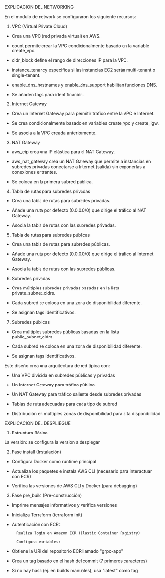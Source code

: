 EXPLICACION DEL NETWORKING

En el modulo de network se configuraron los siguiente recursos:



1. VPC (Virtual Private Cloud)

- Crea una VPC (red privada virtual) en AWS.

- count permite crear la VPC condicionalmente basado en la variable create_vpc.

- cidr_block define el rango de direcciones IP para la VPC.

- instance_tenancy especifica si las instancias EC2 serán multi-tenant o single-tenant.

- enable_dns_hostnames y enable_dns_support habilitan funciones DNS.

- Se añaden tags para identificación.

2. Internet Gateway

- Crea un Internet Gateway para permitir tráfico entre la VPC e Internet.

- Se crea condicionalmente basado en variables create_vpc y create_igw.

- Se asocia a la VPC creada anteriormente.

3. NAT Gateway

- aws_eip crea una IP elástica para el NAT Gateway.

- aws_nat_gateway crea un NAT Gateway que permite a instancias en subredes privadas conectarse a Internet (salida) sin exponerlas a conexiones entrantes.

- Se coloca en la primera subred pública.

4. Tabla de rutas para subredes privadas

- Crea una tabla de rutas para subredes privadas.

- Añade una ruta por defecto (0.0.0.0/0) que dirige el tráfico al NAT Gateway.

- Asocia la tabla de rutas con las subredes privadas.

5. Tabla de rutas para subredes públicas

- Crea una tabla de rutas para subredes públicas.

- Añade una ruta por defecto (0.0.0.0/0) que dirige el tráfico al Internet Gateway.

- Asocia la tabla de rutas con las subredes públicas.

6. Subredes privadas

- Crea múltiples subredes privadas basadas en la lista private_subnet_cidrs.

- Cada subred se coloca en una zona de disponibilidad diferente.

- Se asignan tags identificativos.

7. Subredes públicas

- Crea múltiples subredes públicas basadas en la lista public_subnet_cidrs.

- Cada subred se coloca en una zona de disponibilidad diferente.

- Se asignan tags identificativos.

Este diseño crea una arquitectura de red típica con:

- Una VPC dividida en subredes públicas y privadas

- Un Internet Gateway para tráfico público

- Un NAT Gateway para tráfico saliente desde subredes privadas

- Tablas de ruta adecuadas para cada tipo de subred

- Distribución en múltiples zonas de disponibilidad para alta disponibilidad


EXPLICACION DEL DESPLIEGUE

1. Estructura Básica

La versión: se configura la version a desplegar

2. Fase install (Instalación)

- Configura Docker como runtime principal

- Actualiza los paquetes e instala AWS CLI (necesario para interactuar con ECR)

- Verifica las versiones de AWS CLI y Docker (para debugging)

3. Fase pre_build (Pre-construcción)

- Imprime mensajes informativos y verifica versiones

- Inicializa Terraform (terraform init)

- Autenticación con ECR:

        Realiza login en Amazon ECR (Elastic Container Registry)

        Configura variables:

- Obtiene la URI del repositorio ECR llamado "grpc-app"

- Crea un tag basado en el hash del commit (7 primeros caracteres)

- Si no hay hash (ej. en builds manuales), usa "latest" como tag
